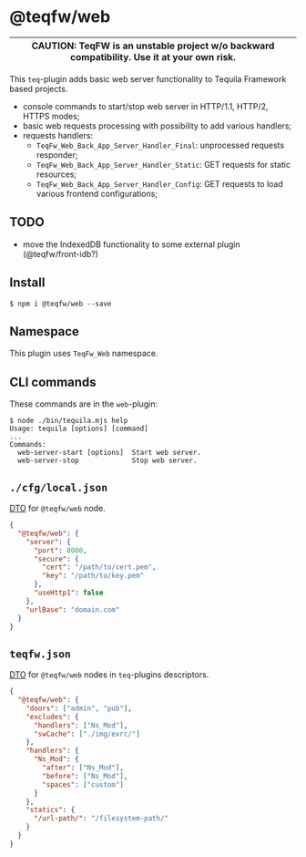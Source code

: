 # @teqfw/web

|CAUTION: TeqFW is an unstable project w/o backward compatibility. Use it at your own risk.|
|---|

This `teq`-plugin adds basic web server functionality to Tequila Framework based projects.

* console commands to start/stop web server in HTTP/1.1, HTTP/2, HTTPS modes;
* basic web requests processing with possibility to add various handlers;
* requests handlers:
    * `TeqFw_Web_Back_App_Server_Handler_Final`: unprocessed requests responder;
    * `TeqFw_Web_Back_App_Server_Handler_Static`: GET requests for static resources;
    * `TeqFw_Web_Back_App_Server_Handler_Config`: GET requests to load various frontend configurations;

## TODO

* move the IndexedDB functionality to some external plugin (@teqfw/front-idb?)

## Install

```shell
$ npm i @teqfw/web --save 
```

## Namespace

This plugin uses `TeqFw_Web` namespace.

## CLI commands

These commands are in the `web`-plugin:

```shell
$ node ./bin/tequila.mjs help
Usage: tequila [options] [command]
...
Commands:
  web-server-start [options]  Start web server.
  web-server-stop             Stop web server.
```

## `./cfg/local.json`

[DTO](src/Back/Plugin/Dto/Config/Local.mjs) for `@teqfw/web` node.

```json
{
  "@teqfw/web": {
    "server": {
      "port": 8080,
      "secure": {
        "cert": "/path/to/cert.pem",
        "key": "/path/to/key.pem"
      },
      "useHttp1": false
    },
    "urlBase": "domain.com"
  }
}
```

## `teqfw.json`

[DTO](src/Back/Plugin/Dto/Desc.mjs) for `@teqfw/web` nodes in `teq`-plugins descriptors.

```json
{
  "@teqfw/web": {
    "doors": ["admin", "pub"],
    "excludes": {
      "handlers": ["Ns_Mod"],
      "swCache": ["./img/exrc/"]
    },
    "handlers": {
      "Ns_Mod": {
        "after": ["Ns_Mod"],
        "before": ["Ns_Mod"],
        "spaces": ["custom"]
      }
    },
    "statics": {
      "/url-path/": "/filesystem-path/"
    }
  }
}
```
